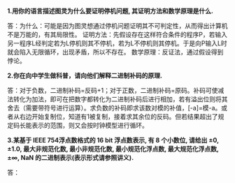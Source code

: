 **1.用你的语言描述图灵为什么要证明停机问题, 其证明方法和数学原理是什么.**

答：为什么：可能是因为图灵想通过停机问题证明其不可判定性，从而得出计算机不是万能的，有其局限性。
证明方法：先假设存在这样符合条件的程序P，若输入另一程序L经判定若为L停机则其不停机，若为L不停机则其停机。于是向P输入L时就会陷入无限循环，出现矛盾，所以不存在。
数学原理：反证法，通过假设得到悖论。

**2.你在向中学生做科普，请向他们解释二进制补码的原理.**

答：对于负数，二进制补码=反码+1；对于正数，二进制补码=原码。补码可使减法转化为加法，即可在把数字都转化为二进制补码后进行相加，若有溢出位则将其舍去（需要带符号进行运算）。求负数的补码即求该数对模的补值，[-a]=模-a。或者从右边开始复制位，知道有1被复制，接着求其余位的反码。但若结果超出了规定码长能表示的范围，则又会按时钟模型进行循环。

**3.某基于 IEEE 754浮点数格式的 16 bit 浮点数表示, 有 8 个小数位, 请给出 ±0, ±1.0, 最大非规范化数, 最小非规范化数, 最小规范化浮点数, 最大规范化浮点数,±∞, NaN 的二进制表示(表示形式请参照讲义).**

答：
